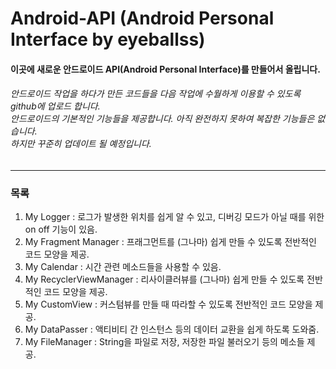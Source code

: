 Android-API (Android Personal Interface by eyeballss)
===========


#### 이곳에 새로운 안드로이드 API(Android Personal Interface)를 만들어서 올립니다.
###### 안드로이드 작업을 하다가 만든 코드들을 다음 작업에 수월하게 이용할 수 있도록 github에 업로드 합니다. <br> 안드로이드의 기본적인 기능들을 제공합니다. 아직 완전하지 못하여 복잡한 기능들은 없습니다. <br> 하지만 꾸준히 업데이트 될 예정입니다.

- - -

### 목록


1. My Logger : 로그가 발생한 위치를 쉽게 알 수 있고, 디버깅 모드가 아닐 때를 위한 on off 기능이 있음.
2. My Fragment Manager : 프래그먼트를 (그나마) 쉽게 만들 수 있도록 전반적인 코드 모양을 제공.
3. My Calendar : 시간 관련 메소드들을 사용할 수 있음.
4. My RecyclerViewManager : 리사이클러뷰를 (그나마) 쉽게 만들 수 있도록 전반적인 코드 모양을 제공.
5. My CustomView : 커스텀뷰를 만들 때 따라할 수 있도록 전반적인 코드 모양을 제공.
6. My DataPasser : 액티비티 간 인스턴스 등의 데이터 교환을 쉽게 하도록 도와줌.
7. My FileManager : String을 파일로 저장, 저장한 파일 불러오기 등의 메소들 제공.

